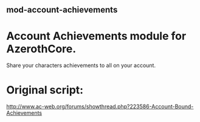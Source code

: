 ## mod-account-achievements

# Account Achievements module for AzerothCore.

Share your characters achievements to all on your account.

# Original script:
http://www.ac-web.org/forums/showthread.php?223586-Account-Bound-Achievements